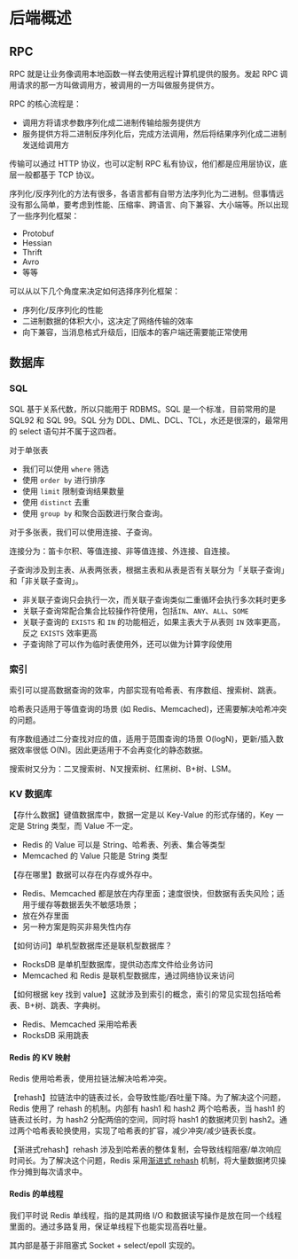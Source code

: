 # 后端概述

## RPC
RPC 就是让业务像调用本地函数一样去使用远程计算机提供的服务。发起 RPC 调用请求的那一方叫做调用方，被调用的一方叫做服务提供方。

RPC 的核心流程是：
- 调用方将请求参数序列化成二进制传输给服务提供方
- 服务提供方将二进制反序列化后，完成方法调用，然后将结果序列化成二进制发送给调用方

传输可以通过 HTTP 协议，也可以定制 RPC 私有协议，他们都是应用层协议，底层一般都基于 TCP 协议。

序列化/反序列化的方法有很多，各语言都有自带方法序列化为二进制。但事情远没有那么简单，要考虑到性能、压缩率、跨语言、向下兼容、大小端等。所以出现了一些序列化框架：
- Protobuf
- Hessian
- Thrift
- Avro
- 等等

可以从以下几个角度来决定如何选择序列化框架：
- 序列化/反序列化的性能
- 二进制数据的体积大小，这决定了网络传输的效率
- 向下兼容，当消息格式升级后，旧版本的客户端还需要能正常使用

## 数据库
### SQL
SQL 基于关系代数，所以只能用于 RDBMS。SQL 是一个标准，目前常用的是 SQL92 和 SQL 99。SQL 分为 DDL、DML、DCL、TCL，水还是很深的，最常用的 select 语句并不属于这四者。

对于单张表
- 我们可以使用 `where` 筛选
- 使用 `order by` 进行排序
- 使用 `limit` 限制查询结果数量
- 使用 `distinct` 去重
- 使用 `group by` 和聚合函数进行聚合查询。

对于多张表，我们可以使用连接、子查询。

连接分为：笛卡尔积、等值连接、非等值连接、外连接、自连接。

子查询涉及到主表、从表两张表，根据主表和从表是否有关联分为「关联子查询」和「非关联子查询」。
- 非关联子查询只会执行一次，而关联子查询类似二重循环会执行多次耗时更多
- 关联子查询常配合集合比较操作符使用，包括`IN`、`ANY`、`ALL`、`SOME`
- 关联子查询的 `EXISTS` 和 `IN` 的功能相近，如果主表大于从表则 `IN` 效率更高，反之 `EXISTS` 效率更高
- 子查询除了可以作为临时表使用外，还可以做为计算字段使用

### 索引
索引可以提高数据查询的效率，内部实现有哈希表、有序数组、搜索树、跳表。

哈希表只适用于等值查询的场景 (如 Redis、Memcached)，还需要解决哈希冲突的问题。

有序数组通过二分查找对应的值，适用于范围查询的场景 O(logN)，更新/插入数据效率很低 O(N)。因此更适用于不会再变化的静态数据。

搜索树又分为：二叉搜索树、N叉搜索树、红黑树、B+树、LSM。

### KV 数据库

【存什么数据】键值数据库中，数据一定是以 Key-Value 的形式存储的，Key 一定是 String 类型，而 Value 不一定。
- Redis 的 Value 可以是 String、哈希表、列表、集合等类型
- Memcached 的 Value 只能是 String 类型

【存在哪里】数据可以存在内存或外存中。
- Redis、Memcached 都是放在内存里面；速度很快，但数据有丢失风险；适用于缓存等数据丢失不敏感场景；
- 放在外存里面
- 另一种方案是购买非易失性内存

【如何访问】单机型数据库还是联机型数据库？
- RocksDB 是单机型数据库，提供动态库文件给业务访问
- Memcached 和 Redis 是联机型数据库，通过网络协议来访问

【如何根据 key 找到 value】这就涉及到索引的概念，索引的常见实现包括哈希表、B+树、跳表、字典树。
- Redis、Memcached 采用哈希表
- RocksDB 采用跳表

#### Redis 的 KV 映射
Redis 使用哈希表，使用拉链法解决哈希冲突。

【rehash】拉链法中的链表过长，会导致性能/吞吐量下降。为了解决这个问题，Redis 使用了 rehash 的机制。内部有 hash1 和 hash2 两个哈希表，当 hash1 的链表过长时，为 hash2 分配两倍的空间，同时将 hash1 的数据拷贝到 hash2。通过两个哈希表轮换使用，实现了哈希表的扩容，减少冲突/减少链表长度。

【渐进式rehash】rehash 涉及到哈希表的整体复制，会导致线程阻塞/单次响应时间长。为了解决这个问题，Redis 采用[渐进式 rehash]() 机制，将大量数据拷贝操作分摊到每次请求中。

#### Redis 的单线程
我们平时说 Redis 单线程，指的是其网络 I/O 和数据读写操作是放在同一个线程里面的。通过多路复用，保证单线程下也能实现高吞吐量。

其内部是基于非阻塞式 Socket + select/epoll 实现的。
